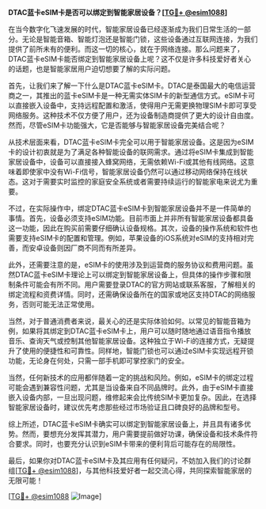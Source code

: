 **DTAC蓝卡eSIM卡是否可以绑定到智能家居设备？[[TG💪+ @esim1088](https://t.me/s/esim1088)]**

在当今数字化飞速发展的时代，智能家居设备已经逐渐成为我们日常生活的一部分。无论是智能音箱、智能灯泡还是智能门锁，这些设备通过互联网连接，为我们提供了前所未有的便利。而这一切的核心，就在于网络连接。那么问题来了，DTAC蓝卡eSIM卡能否绑定到智能家居设备上呢？这不仅是许多科技爱好者关心的话题，也是智能家居用户迫切想要了解的实际问题。

首先，让我们来了解一下什么是DTAC蓝卡eSIM卡。DTAC是泰国最大的电信运营商之一，其推出的蓝卡eSIM卡是一种无需实体SIM卡的新型通信方式。eSIM卡可以直接嵌入设备中，支持远程配置和激活，使得用户无需更换物理SIM卡即可享受网络服务。这种技术不仅方便了用户，还为设备制造商提供了更大的设计自由度。然而，尽管eSIM卡功能强大，它是否能够与智能家居设备完美结合呢？

从技术层面来看，DTAC蓝卡eSIM卡完全可以用于智能家居设备。这是因为eSIM卡的设计初衷就是为了满足各种智能设备的联网需求。通过将eSIM卡集成到智能家居设备中，设备可以直接接入蜂窝网络，无需依赖Wi-Fi或其他有线网络。这意味着即使家中没有Wi-Fi信号，智能家居设备仍然可以通过移动网络保持在线状态。这对于需要实时监控的家庭安全系统或者需要持续运行的智能家电来说尤为重要。

不过，在实际操作中，绑定DTAC蓝卡eSIM卡到智能家居设备并不是一件简单的事情。首先，设备必须支持eSIM功能。目前市面上并非所有智能家居设备都具备这一功能，因此在购买前需要仔细确认设备规格。其次，设备的操作系统和软件也需要支持eSIM卡的配置和管理。例如，苹果设备的iOS系统对eSIM的支持相对完善，而安卓设备则因厂商不同而有所差异。

此外，还需要注意的是，eSIM卡的使用涉及到运营商的服务协议和费用问题。虽然DTAC蓝卡eSIM卡理论上可以绑定到智能家居设备上，但具体的操作步骤和限制条件可能会有所不同。用户需要登录DTAC的官方网站或联系客服，了解相关的绑定流程和资费详情。同时，还需确保设备所在的国家或地区支持DTAC的网络服务，否则可能无法正常使用。

当然，对于普通消费者来说，最关心的还是实际体验如何。以常见的智能音箱为例，如果将其绑定到DTAC蓝卡eSIM卡上，用户可以随时随地通过语音指令播放音乐、查询天气或控制其他智能家居设备。这种独立于Wi-Fi的连接方式，无疑提升了使用的便捷性和可靠性。同样地，智能门锁也可以通过eSIM卡实现远程开锁功能，无论身在何处，只需一部手机即可掌控家门的安全。

当然，任何新技术的应用都伴随着一定的挑战和风险。例如，eSIM卡的绑定过程可能会遇到兼容性问题，尤其是当设备来自不同品牌时。此外，由于eSIM卡直接嵌入设备内部，一旦出现问题，维修起来会比传统SIM卡更加复杂。因此，在选择智能家居设备时，建议优先考虑那些经过市场验证且口碑良好的品牌和型号。

综上所述，DTAC蓝卡eSIM卡确实可以绑定到智能家居设备上，并且具有诸多优势。然而，要想充分发挥其潜力，用户需要提前做好功课，确保设备和技术条件符合要求。同时，也要充分认识到eSIM卡带来的便利背后可能存在的局限性。

最后，如果你对DTAC蓝卡eSIM卡及其应用有任何疑问，不妨加入我们的讨论群组[[TG💪+ @esim1088](https://t.me/s/esim1088)]，与其他科技爱好者一起交流心得，共同探索智能家居的无限可能！

[[TG💪+ @esim1088](https://t.me/s/esim1088) ![Image](https://i.postimg.cc/4NQfJmqS/Snipaste-2025-05-13-00-14-12.png)]